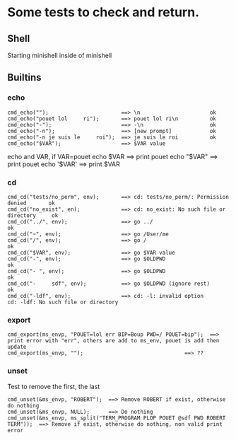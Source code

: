 # Some tests to check and return.

## Shell
Starting minishell inside of minishell

## Builtins
### echo
```
cmd_echo("");						==>	\n						ok
cmd_echo("pouet lol     ri");		==>	pouet lol ri\n			ok
cmd_echo("-");						==>	-\n						ok
cmd_echo("-n");						==>	[new prompt]			ok
cmd_echo("-n je suis le     roi");	==>	je suis le roi			ok
cmd_echo("$VAR");					==>	$VAR value
```
echo and VAR, if VAR=pouet
echo $VAR	==> print pouet
echo "$VAR"	==> print pouet
echo '$VAR'	==> print $VAR

### cd
```
cmd_cd("tests/no_perm", env);		==>	cd: tests/no_perm/: Permission denied		ok
cmd_cd("no_exist", en);				==>	cd: no_exist: No such file or directory		ok
cmd_cd("../", env);					==>	go ../										ok
cmd_cd("~", env);					==>	go /User/me									
cmd_cd("/", env);					==>	go /										ok
cmd_cd("$VAR", env);				==>	go $VAR value
cmd_cd("-", env);					==>	go $OLDPWD									ok
cmd_cd("- ", env);					==>	go $OLDPWD									ok
cmd_cd("-     sdf", env);			==>	go $OLDPWD (ignore rest)					ok
cmd_cd("-ldf", env);				==> cd: -l: invalid option						cd: -ldf: No such file or directory
```


### export
```
cmd_export(ms_envp, "POUET=lol err BIP=Boup PWD=/ POUET=bip");	==> print error with "err", others are add to ms_env, pouet is add then update
cmd_export(ms_envp, "");								==> ??
```

### unset
Test to remove the first, the last
```
cmd_unset(&ms_envp, "ROBERT");	==> Remove ROBERT if exist, otherwise do nothing
cmd_unset(&ms_envp, NULL);		==> Do nothing
cmd_unset(&ms_envp, ms_split("TERM_PROGRAM PLOP POUET @sdf PWD ROBERT TERM"));	==> Remove if exist, otherwise do nothing, non valid print error
```